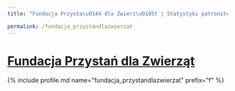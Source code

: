 ```yaml
---
title: "Fundacja Przysta\u0144 dla Zwierz\u0105t | Statystyki patronite.pl | Patromierz"

permalink: /fundacja_przystandlazwierzat
---
```


# [Fundacja Przystań dla Zwierząt](https://patronite.pl/fundacja_przystandlazwierzat)

{% include profile.md name="fundacja_przystandlazwierzat" prefix="f" %}
